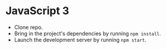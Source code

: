 # JavaScript 3

- Clone repo.
- Bring in the project's dependencies by running `npm install`.
- Launch the development server by running `npm start`.
